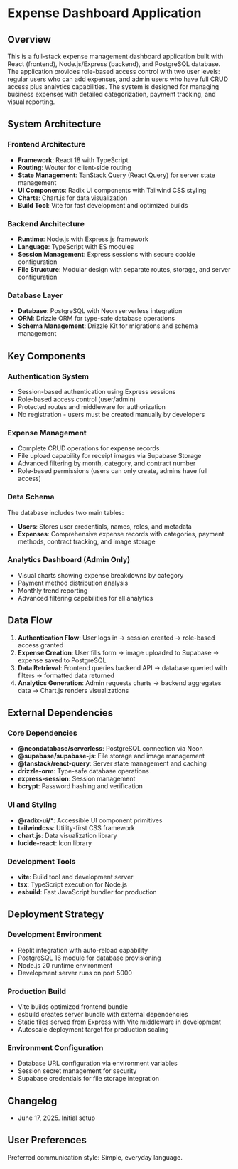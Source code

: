 # Expense Dashboard Application

## Overview

This is a full-stack expense management dashboard application built with React (frontend), Node.js/Express (backend), and PostgreSQL database. The application provides role-based access control with two user levels: regular users who can add expenses, and admin users who have full CRUD access plus analytics capabilities. The system is designed for managing business expenses with detailed categorization, payment tracking, and visual reporting.

## System Architecture

### Frontend Architecture
- **Framework**: React 18 with TypeScript
- **Routing**: Wouter for client-side routing
- **State Management**: TanStack Query (React Query) for server state management
- **UI Components**: Radix UI components with Tailwind CSS styling
- **Charts**: Chart.js for data visualization
- **Build Tool**: Vite for fast development and optimized builds

### Backend Architecture
- **Runtime**: Node.js with Express.js framework
- **Language**: TypeScript with ES modules
- **Session Management**: Express sessions with secure cookie configuration
- **File Structure**: Modular design with separate routes, storage, and server configuration

### Database Layer
- **Database**: PostgreSQL with Neon serverless integration
- **ORM**: Drizzle ORM for type-safe database operations
- **Schema Management**: Drizzle Kit for migrations and schema management

## Key Components

### Authentication System
- Session-based authentication using Express sessions
- Role-based access control (user/admin)
- Protected routes and middleware for authorization
- No registration - users must be created manually by developers

### Expense Management
- Complete CRUD operations for expense records
- File upload capability for receipt images via Supabase Storage
- Advanced filtering by month, category, and contract number
- Role-based permissions (users can only create, admins have full access)

### Data Schema
The database includes two main tables:
- **Users**: Stores user credentials, names, roles, and metadata
- **Expenses**: Comprehensive expense records with categories, payment methods, contract tracking, and image storage

### Analytics Dashboard (Admin Only)
- Visual charts showing expense breakdowns by category
- Payment method distribution analysis
- Monthly trend reporting
- Advanced filtering capabilities for all analytics

## Data Flow

1. **Authentication Flow**: User logs in → session created → role-based access granted
2. **Expense Creation**: User fills form → image uploaded to Supabase → expense saved to PostgreSQL
3. **Data Retrieval**: Frontend queries backend API → database queried with filters → formatted data returned
4. **Analytics Generation**: Admin requests charts → backend aggregates data → Chart.js renders visualizations

## External Dependencies

### Core Dependencies
- **@neondatabase/serverless**: PostgreSQL connection via Neon
- **@supabase/supabase-js**: File storage and image management
- **@tanstack/react-query**: Server state management and caching
- **drizzle-orm**: Type-safe database operations
- **express-session**: Session management
- **bcrypt**: Password hashing and verification

### UI and Styling
- **@radix-ui/***: Accessible UI component primitives
- **tailwindcss**: Utility-first CSS framework
- **chart.js**: Data visualization library
- **lucide-react**: Icon library

### Development Tools
- **vite**: Build tool and development server
- **tsx**: TypeScript execution for Node.js
- **esbuild**: Fast JavaScript bundler for production

## Deployment Strategy

### Development Environment
- Replit integration with auto-reload capability
- PostgreSQL 16 module for database provisioning
- Node.js 20 runtime environment
- Development server runs on port 5000

### Production Build
- Vite builds optimized frontend bundle
- esbuild creates server bundle with external dependencies
- Static files served from Express with Vite middleware in development
- Autoscale deployment target for production scaling

### Environment Configuration
- Database URL configuration via environment variables
- Session secret management for security
- Supabase credentials for file storage integration

## Changelog
- June 17, 2025. Initial setup

## User Preferences
Preferred communication style: Simple, everyday language.